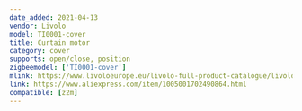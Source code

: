 ```yaml
---
date_added: 2021-04-13
vendor: Livolo
model: TI0001-cover
title: Curtain motor
category: cover
supports: open/close, position
zigbeemodel: ['TI0001-cover']
mlink: https://www.livoloeurope.eu/livolo-full-product-catalogue/livolo-zigbee-touch-light-switches
link: https://www.aliexpress.com/item/1005001702490864.html
compatible: [z2m]
---
```


